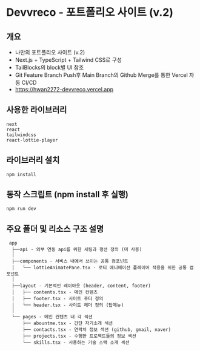 # Devvreco - 포트폴리오 사이트 (v.2)

## 개요

- 나만의 포트폴리오 사이트 (v.2)
- Next.js + TypeScript + Tailwind CSS로 구성
- TailBlocks의 block별 UI 참조
- Git Feature Branch Push후 Main Branch의 Github Merge를 통한 Vercel 자동 CI/CD
- https://hwan2272-devvreco.vercel.app

## 사용한 라이브러리

```
next
react
tailwindcss
react-lottie-player
```

## 라이브러리 설치

```
npm install
```

## 동작 스크립트 (npm install 후 실행)

```
npm run dev
```

## 주요 폴더 및 리소스 구조 설명

```
 app
  ├──api - 외부 연동 api를 위한 세팅과 펑션 정의 (미 사용)
  │
  ├──components - 서비스 내에서 쓰이는 공통 컴포넌트
  │   └── lottieAnimatePane.tsx - 로티 애니메이션 플레이어 적용을 위한 공통 컴포넌트
  │
  ├──layout - 기본적인 레이아웃 (header, content, footer)
  │   ├── contents.tsx - 메인 컨텐츠
  │   ├── footer.tsx - 사이트 푸터 정의
  │   └── header.tsx - 사이트 헤더 정의 (탑메뉴)
  │
  └── pages - 메인 컨텐츠 내 각 섹션
      ├── abountme.tsx - 간단 자기소개 섹션
      ├── contacts.tsx - 연락처 정보 섹션 (github, gmail, naver)
      ├── projects.tsx - 수행한 프로젝트들의 정보 섹션
      └── skills.tsx - 사용하는 기술 스택 소개 섹션
```
